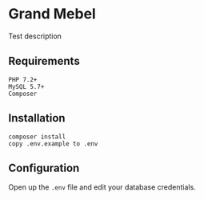# Grand Mebel

Test description

## Requirements

    PHP 7.2+
    MySQL 5.7+
    Composer

## Installation

    composer install
    copy .env.example to .env

## Configuration

Open up the `.env` file and edit your database credentials.
